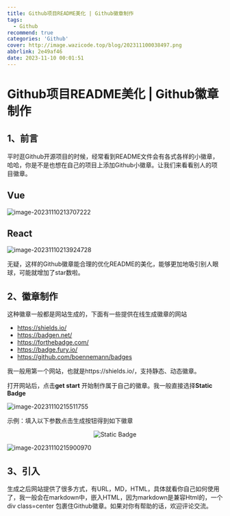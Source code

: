```yaml
---
title: Github项目README美化 | Github徽章制作
tags:
  - Github
recommend: true
categories: 'Github'
cover: http://image.wazicode.top/blog/202311100038497.png
abbrlink: 2e49af46
date: 2023-11-10 00:01:51
---
```


# Github项目README美化 | Github徽章制作

## 1、前言

平时逛Github开源项目的时候，经常看到README文件会有各式各样的小徽章，哈哈，你是不是也想在自己的项目上添加Github小徽章。让我们来看看别人的项目徽章。

## Vue

![image-20231110213707222](http://image.wazicode.top/blog/202311102137295.png)

## React

![image-20231110213924728](http://image.wazicode.top/blog/202311102139790.png)





无疑，这样的Github徽章能合理的优化README的美化，能够更加地吸引别人眼球，可能就增加了star数啦。

 

## 2、徽章制作

这种徽章一般都是网站生成的，下面有一些提供在线生成徽章的网站

- https://shields.io/
- https://badgen.net/
- https://forthebadge.com/
- https://badge.fury.io/
- https://github.com/boennemann/badges



我一般用第一个网站，也就是https://shields.io/，支持静态、动态徽章。

打开网站后，点击**get start** 开始制作属于自己的徽章。我一般直接选择**Static Badge**



![image-20231110215511755](http://image.wazicode.top/blog/202311102155903.png)

示例：填入以下参数点击生成按钮得到如下徽章

<div align="center"><img alt="Static Badge" src="https://img.shields.io/badge/v1.0.0-white?label=%E5%93%87%E5%AD%90&labelColor=%2325c2a0&color=white"></div>

![image-20231110215900970](http://image.wazicode.top/blog/202311102159100.png)



## 3、引入

生成之后网站提供了很多方式，有URL，MD，HTML，具体就看你自己如何使用了，我一般会在markdown中，嵌入HTML，因为markdown是兼容Html的，一个div class=center 包裹住Github徽章。如果对你有帮助的话，欢迎评论交流。

